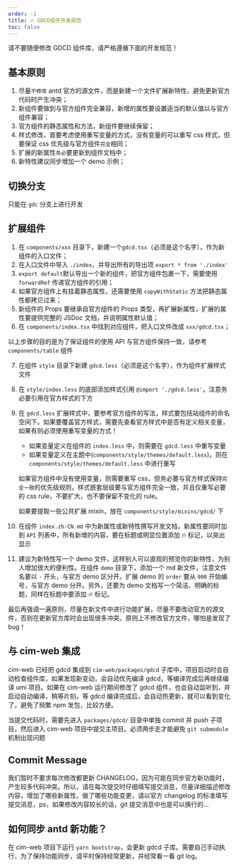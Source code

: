 ```yaml
---
order: -1
title: 🔥 GDCD组件开发规范
toc: false
---
```


请不要随便修改 GDCD 组件库，请严格遵循下面的开发规范！

## 基本原则

1. 尽量`不修改` antd 官方的源文件，而是新建一个文件扩展新特性，避免更新官方代码时产生冲突；
2. 新组件要做到与官方组件完全兼容，新增的属性要设置适当的默认值以与官方组件兼容；
3. 官方组件的静态属性和方法，新组件要继续保留；
4. 样式修改，首要考虑使用重写变量的方式，没有变量的可以重写 css 样式，但要保证 css 优先级与官方组件`完全`相同；
5. 扩展的新属性`务必`要更新到组件文档中；
6. 新特性建议同步增加一个 demo 示例；

## 切换分支

只能在 `gdc` 分支上进行开发

## 扩展组件

1. 在 `components/xxx` 目录下，新建一个`gdcd.tsx`（必须是这个名字），作为新组件的入口文件；
2. 在入口文件中导入 `./index`，并导出所有的导出项 `export * from './index'`
3. `export default`默认导出一个新的组件，把官方组件包裹一下，需要使用 `forwardRef` 传递官方组件的引用；
4. 如果官方组件上有挂着静态属性，还需要使用 `copyWithStatic` 方法把静态属性都拷贝过来；
5. 新组件的 Props 要继承自官方组件的 Props 类型，再扩展新属性，扩展的属性要提供完整的 JSDoc 文档，并说明属性默认值；
6. 在 `components/index.tsx` 中找到对应组件，把入口文件改成 `xxx/gdcd.tsx`；

以上步骤的目的是为了保证组件的使用 API 与官方组件保持一致，请参考 `components/table` 组件

7. 在组件 `style` 目录下新建 `gdcd.less`（必须是这个名字），作为组件扩展样式文件
8. 在 `style/index.less` 的底部添加样式引用 `@import './gdcd.less'`，注意务必要引用在官方样式的下方
9. 在 `gdcd.less` 扩展样式中，要参考官方组件的写法，样式要包括站组件的命名空间下。如果要覆盖官方样式，需要先查看官方样式中是否有定义相关变量，如果有则必须使用重写变量的方式！

   - 如果变量定义在组件的 `index.less` 中，则需要在 `gdcd.less` 中重写变量
   - 如果变量定义在主题中(`components/style/themes/default.less`)，则在 `components/style/themes/default.less` 中进行重写

   如果官方组件中没有使用变量，则需要重写 css，但务必要与官方样式保持`完全一致`的优先级规则，样式嵌套层级要与官方组件完全一致，并且仅重写必要的 css rule，不要扩大，也不要保留不变化的 rule。

   如果要提取一些公共扩展 mixin，放在 `components/style/mixins/gdcd/` 下

10. 在组件 `index.zh-CN.md` 中为新属性或新特性撰写开发文档，新属性要同时加到 `API` 列表中，所有新增的内容，要在标题或明显位置添加 🔥 标记，以突出显示
11. 建议为新特性写一个 demo 文件，这样别人可以直观的预览你的新特性，为别人增加很大的便利性。在组件 `demo` 目录下，添加一个 md 新文件，注意文件名要以 `-` 开头，与官方 demo 区分开。扩展 demo 的 `order` 要从 `900` 开始编号，与官方 demo 分开。另外，还要为 demo 文档写一个简洁、明确的标题，同样在标题中要添加 🔥 标记。

最后再强调一遍原则，尽量在新文件中进行功能扩展，尽量不要改动官方的源文件，否则在更新官方库时会出现很多冲突。原则上不修改官方文件，哪怕是发现了 bug！

## 与 cim-web 集成

cim-web 已经把 gdcd 集成到 `cim-web/packages/gdcd` 子库中，项目启动时会自动检查组件库，如果发现新变动，会自动优先编译 gdcd，等编译完成后再继续编译 umi 项目。如果在 cim-web 运行期间修改了 gdcd 组件，也会自动监听到，并启动自动编译，稍等片刻，等 gdcd 编译完成后，会自动热更新，就可以看到变化了，避免了频繁 npm 发包，比较方便。

当提交代码时，需要先进入 `packages/gdcd/` 目录中单独 commit 并 push 子项目，然后进入 cim-web 项目中提交主项目。必须两步走才能避免 `git submodule` 机制出现问题

## Commit Message

我们暂时不要求每次修改都更新 CHANGELOG，因为可能在同步官方新功能时，产生较多代码冲突。所以，请在每次提交时仔细填写提交消息，尽量详细描述修改内容，增加了哪些新属性，做了哪些功能变更，请以官方 changelog 的标准填写提交消息，ps，如果修改内容较长的话，git 提交消息中也是可以换行的...

## 如何同步 antd 新功能？

在 cim-web 项目下运行 `yarn bootstrap`，会更新 gdcd 子库。需要自己手动执行，为了保持功能同步，请平时保持经常更新，并经常看一看 git log。
